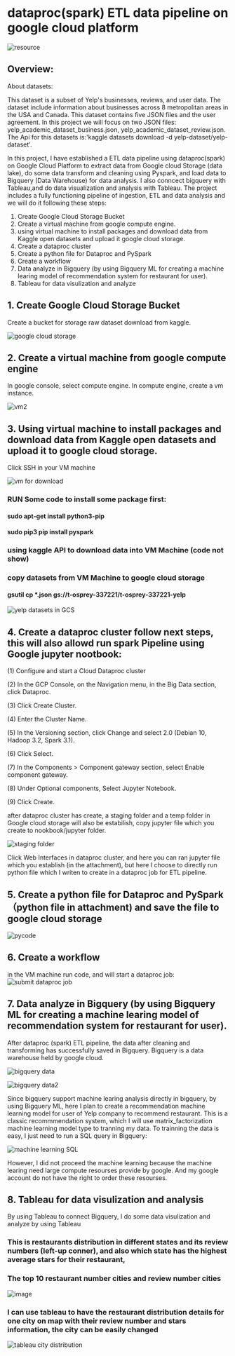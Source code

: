 # dataproc(spark) ETL data pipeline on google cloud platform
![resource](https://user-images.githubusercontent.com/98153604/150813213-cc08c8a6-c325-43a2-9f8a-40312891a7dc.png)


## Overview:

About datasets:

This dataset is a subset of Yelp's businesses, reviews, and user data. The dataset include information about businesses across 8 metropolitan areas in the USA and Canada. This dataset contains five JSON files and the user agreement. In this project we will focus on two JSON files: yelp_academic_dataset_business.json, yelp_academic_dataset_review.json.
The Api for this datasets is:'kaggle datasets download -d yelp-dataset/yelp-dataset'.


In this project, I have established a ETL data pipeline using dataproc(spark) on Google Cloud Platform to extract data from Google cloud Storage (data lake), do some data transform and cleaning using Pyspark, and load data to Bigquery (Data Warehouse) for data analysis. I also conncect bigquery with Tableau,and do data visualization and analysis with Tableau. The project includes a fully functioning pipeline of ingestion, ETL and data analysis and we will do it following these steps:

1. Create Google Cloud Storage Bucket
2. Create a virtual machine from google compute engine.
3. using virtual machine to install packages and download data from Kaggle open datasets and upload it google cloud storage.
4. Create a dataproc cluster
5. Create a python file for Dataproc and PySpark
6. Create a workflow
7. Data analyze in Bigquery (by using Bigquery ML for creating a machine learing model of recommendation system for restaurant for user).
8. Tableau for data visulization and analyze

## 1. Create Google Cloud Storage Bucket

 Create a bucket for storage raw dataset download from kaggle.
 
 ![google cloud storage](https://user-images.githubusercontent.com/98153604/150821254-d17296a9-09f5-4723-850a-543084ff2169.JPG)

## 2. Create a virtual machine from google compute engine

In google console, select compute engine. In compute engine, create a vm instance.

![vm2](https://user-images.githubusercontent.com/98153604/150822993-a29fa59d-ee49-4d0b-add0-e8d1325479e6.JPG)

## 3. Using virtual machine to install packages and download data from Kaggle open datasets and upload it to google cloud storage.

Click SSH in your VM machine

![vm for download](https://user-images.githubusercontent.com/98153604/150823949-830990b2-a4e3-432c-8d8b-34ca42bda483.JPG)

### RUN Some code to install some package first:

#### sudo apt-get install python3-pip

#### sudo pip3 pip install pyspark

### using kaggle API to download data into VM Machine (code not show)

### copy datasets from VM Machine to google cloud storage

#### gsutil cp *.json gs://t-osprey-337221/t-osprey-337221-yelp

![yelp datasets in GCS](https://user-images.githubusercontent.com/98153604/150826698-55a024e1-d3b1-42b9-ac06-631e97c7987f.JPG)

## 4. Create a dataproc cluster follow next steps, this will also allowd run spark Pipeline using Google jupyter nootbook:

(1) Configure and start a Cloud Dataproc cluster

(2) In the GCP Console, on the Navigation menu, in the Big Data section, click Dataproc.

(3) Click Create Cluster.

(4) Enter the Cluster Name.

(5) In the Versioning section, click Change and select 2.0 (Debian 10, Hadoop 3.2, Spark 3.1).

(6) Click Select.

(7) In the Components > Component gateway section, select Enable component gateway.

(8) Under Optional components, Select Jupyter Notebook.

(9) Click Create.

after dataproc cluster has create, a staging folder and a temp folder in Google cloud storage will also be estabilish, copy jupyter file which you create to nookbook/jupyter folder.

![staging folder](https://user-images.githubusercontent.com/98153604/150829972-19e5952d-5a13-4650-8c33-e272fee4c142.JPG)

Click Web Interfaces in dataproc cluster, and here you can ran jupyter file which you establish (in the attachment), but here I choose to directly run python file which I writen to create in a dataproc job for ETL pipeline.

## 5. Create a python file for Dataproc and PySpark （python file in attachment) and save the file to google cloud storage

![pycode](https://user-images.githubusercontent.com/98153604/150832104-c4d2da68-993c-4bfd-bb5b-b95863aa1c18.JPG)

## 6. Create a workflow

in the VM machine run code, and will start a dataproc job: 
![submit dataproc job](https://user-images.githubusercontent.com/98153604/150832944-42551f5e-3552-40c6-9e71-abae871ee1a4.JPG)

## 7. Data analyze in Bigquery (by using Bigquery ML for creating a machine learing model of recommendation system for restaurant for user).

After dataproc (spark) ETL pipeline, the data after cleaning and transforming has successfully saved in Bigquery. Bigquery is a data warehouse held by google cloud.

![bigquery data](https://user-images.githubusercontent.com/98153604/150865380-b026272d-77f2-4e78-91ef-c9ae8f354583.JPG)

![bigquery data2](https://user-images.githubusercontent.com/98153604/150865592-572842cc-e408-4676-ae72-5de1a1467447.JPG)

Since bigquery support machine learing analysis directly in bigquery, by using Bigquery ML, here I plan to create a recommendation machine learning model for user of Yelp company to recommend restaurant. This is a classic recommmendation system, which I will use matrix_factorization machine learning model type to tranning my data.
To trainning the data is easy, I just need to run a SQL query in Bigquery:

![machine learning SQL](https://user-images.githubusercontent.com/98153604/150866940-21d48a62-87f8-408b-a054-94dadeacbad6.JPG)

However, I did not proceed the machine learning because the machine learing need large compute resourses provide by google. And my google account do not have the right to order these resourses. 

## 8. Tableau for data visulization and analysis

By using Tableau to connect Bigquery, I do some data visulization and analyze by using Tableau

### This is restaurants distribution in different states and its review numbers (left-up conner), and also which state has the highest average stars for their restaurant,
### The top 10 restaurant number cities and review number cities

![image](https://user-images.githubusercontent.com/98153604/150879780-f3bae6df-a70b-41fc-9c01-242d24be8248.png)

### I can use tableau to have the restaurant distribution details for one city on map with their review number and stars information, the city can be easily changed

![tableau city distribution](https://user-images.githubusercontent.com/98153604/150880430-18cbe0ef-1bd3-4bda-a439-d2b596e57cd2.JPG)


























